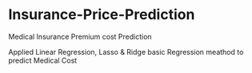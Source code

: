 # Insurance-Price-Prediction
Medical Insurance Premium cost Prediction 

Applied Linear Regression, Lasso & Ridge basic Regression meathod to predict Medical Cost
